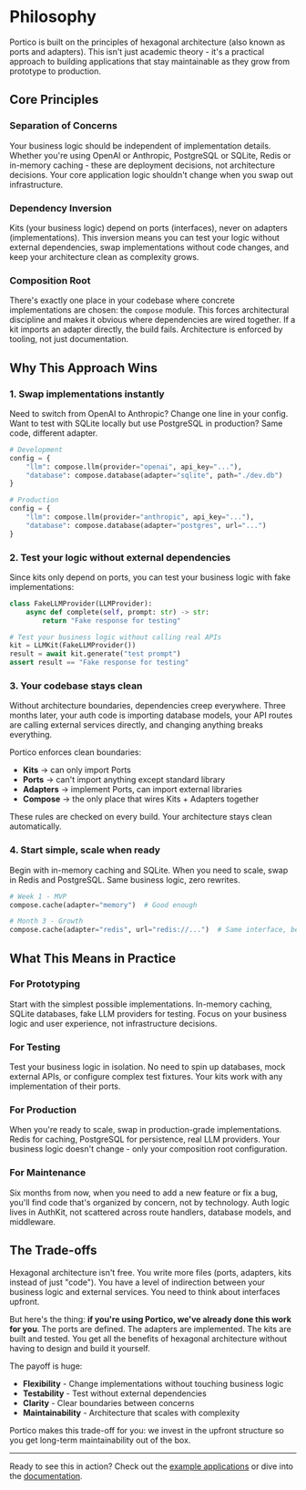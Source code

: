 # Philosophy

Portico is built on the principles of hexagonal architecture (also known as ports and adapters). This isn't just academic theory - it's a practical approach to building applications that stay maintainable as they grow from prototype to production.

## Core Principles

### Separation of Concerns

Your business logic should be independent of implementation details. Whether you're using OpenAI or Anthropic, PostgreSQL or SQLite, Redis or in-memory caching - these are deployment decisions, not architecture decisions. Your core application logic shouldn't change when you swap out infrastructure.

### Dependency Inversion

Kits (your business logic) depend on ports (interfaces), never on adapters (implementations). This inversion means you can test your logic without external dependencies, swap implementations without code changes, and keep your architecture clean as complexity grows.

### Composition Root

There's exactly one place in your codebase where concrete implementations are chosen: the `compose` module. This forces architectural discipline and makes it obvious where dependencies are wired together. If a kit imports an adapter directly, the build fails. Architecture is enforced by tooling, not just documentation.

## Why This Approach Wins

### 1. Swap implementations instantly

Need to switch from OpenAI to Anthropic? Change one line in your config. Want to test with SQLite locally but use PostgreSQL in production? Same code, different adapter.

```python
# Development
config = {
    "llm": compose.llm(provider="openai", api_key="..."),
    "database": compose.database(adapter="sqlite", path="./dev.db")
}

# Production
config = {
    "llm": compose.llm(provider="anthropic", api_key="..."),
    "database": compose.database(adapter="postgres", url="...")
}
```

### 2. Test your logic without external dependencies

Since kits only depend on ports, you can test your business logic with fake implementations:

```python
class FakeLLMProvider(LLMProvider):
    async def complete(self, prompt: str) -> str:
        return "Fake response for testing"

# Test your business logic without calling real APIs
kit = LLMKit(FakeLLMProvider())
result = await kit.generate("test prompt")
assert result == "Fake response for testing"
```

### 3. Your codebase stays clean

Without architecture boundaries, dependencies creep everywhere. Three months later, your auth code is importing database models, your API routes are calling external services directly, and changing anything breaks everything.

Portico enforces clean boundaries:

- **Kits** → can only import Ports
- **Ports** → can't import anything except standard library
- **Adapters** → implement Ports, can import external libraries
- **Compose** → the only place that wires Kits + Adapters together

These rules are checked on every build. Your architecture stays clean automatically.

### 4. Start simple, scale when ready

Begin with in-memory caching and SQLite. When you need to scale, swap in Redis and PostgreSQL. Same business logic, zero rewrites.

```python
# Week 1 - MVP
compose.cache(adapter="memory")  # Good enough

# Month 3 - Growth
compose.cache(adapter="redis", url="redis://...")  # Same interface, better performance
```

## What This Means in Practice

### For Prototyping

Start with the simplest possible implementations. In-memory caching, SQLite databases, fake LLM providers for testing. Focus on your business logic and user experience, not infrastructure decisions.

### For Testing

Test your business logic in isolation. No need to spin up databases, mock external APIs, or configure complex test fixtures. Your kits work with any implementation of their ports.

### For Production

When you're ready to scale, swap in production-grade implementations. Redis for caching, PostgreSQL for persistence, real LLM providers. Your business logic doesn't change - only your composition root configuration.

### For Maintenance

Six months from now, when you need to add a new feature or fix a bug, you'll find code that's organized by concern, not by technology. Auth logic lives in AuthKit, not scattered across route handlers, database models, and middleware.

## The Trade-offs

Hexagonal architecture isn't free. You write more files (ports, adapters, kits instead of just "code"). You have a level of indirection between your business logic and external services. You need to think about interfaces upfront.

But here's the thing: **if you're using Portico, we've already done this work for you**. The ports are defined. The adapters are implemented. The kits are built and tested. You get all the benefits of hexagonal architecture without having to design and build it yourself.

The payoff is huge:

- **Flexibility** - Change implementations without touching business logic
- **Testability** - Test without external dependencies
- **Clarity** - Clear boundaries between concerns
- **Maintainability** - Architecture that scales with complexity

Portico makes this trade-off for you: we invest in the upfront structure so you get long-term maintainability out of the box.

---

Ready to see this in action? Check out the [example applications](https://github.com/yourusername/portico-examples) or dive into the [documentation](index.md).
